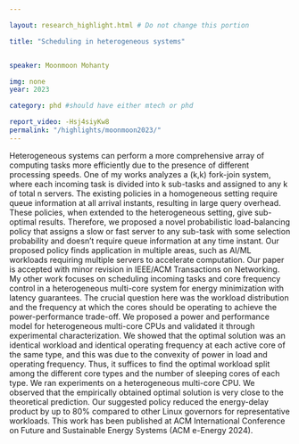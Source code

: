 ```yaml
---

layout: research_highlight.html # Do not change this portion

title: "Scheduling in heterogeneous systems"


speaker: Moonmoon Mohanty

img: none
year: 2023

category: phd #should have either mtech or phd

report_video: -Hsj4siyKw8
permalink: "/highlights/moonmoon2023/"
---
```


Heterogeneous systems can perform a more comprehensive array of computing tasks more efficiently due to the presence of different processing speeds. One of my works analyzes a (k,k) fork-join system, where each incoming task is divided into k sub-tasks and assigned to any k of total n servers. The existing policies in a homogeneous setting require queue information at all arrival instants, resulting in large query overhead. These policies, when extended to the heterogeneous setting, give sub-optimal results. Therefore, we proposed a novel probabilistic load-balancing policy that assigns a slow or fast server to any sub-task with some selection probability and doesn’t require queue information at any time instant. Our proposed policy finds application in multiple areas, such as AI/ML workloads requiring multiple servers to accelerate computation. Our paper is accepted with minor revision in IEEE/ACM Transactions on Networking. My other work focuses on scheduling incoming tasks and core frequency control in a heterogeneous multi-core system for energy minimization with latency guarantees. The crucial question here was the workload distribution and the frequency at which the cores should be operating to achieve the power-performance trade-off. We proposed a power and performance model for heterogeneous multi-core CPUs and validated it through experimental characterization. We showed that the optimal solution was an identical workload and identical operating frequency at each active core of the same type, and this was due to the convexity of power in load and operating frequency. Thus, it suffices to find the optimal workload split among the different core types and the number of sleeping cores of each type. We ran experiments on a heterogeneous multi-core CPU. We observed that the empirically obtained optimal solution is very close to the theoretical prediction. Our suggested policy reduced the energy-delay product by up to 80% compared to other Linux governors for representative workloads. This work has been published at ACM International Conference on Future and Sustainable Energy Systems (ACM e-Energy 2024).